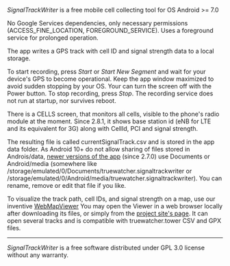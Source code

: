 _SignalTrackWriter_ is a free mobile cell collecting tool for OS Android >= 7.0

No Google Services dependencies, only necessary permissions (ACCESS_FINE_LOCATION, FOREGROUND_SERVICE).
Uses a foreground service for prolonged operation.

The app writes a GPS track with cell ID and signal strength data to a local storage.

To start recording, press _Start_ or _Start New Segment_ and wait for your device's GPS to become operational.
Keep the app window maximized to avoid sudden stopping by your OS. 
Your can turn the screen off with the Power button.
To stop recording, press _Stop_. The recording service does not run at startup, nor survives reboot.

There is a CELLS screen, that monitors all cells, visible to the phone's radio module at the moment. Since 2.8.1, it shows base station id (eNB for LTE and its equivalent for 3G) along with CellId, PCI and signal strength.

The resulting file is called currentSignalTrack.csv and is stored in the app data folder. As Android 10+ do not allow sharing of files stored in Androis/data, [newer versions of the app](http://tower.posmotrel.net/index.html#stw) (since 2.7.0) use Documents or Android/media
(somewhere like /storage/emulated/0/Documents/truewatcher.signaltrackwriter or /storage/emulated/0/Android/media/truewatcher.signaltrackwriter).
You can rename, remove or edit that file if you like.

To visualize the track path, cell IDs, and signal strength on a map, use our inventive [WebMapViewer](https://github.com/TrueWatcher/tower/tree/webmapviewer_exp)
You may open the Viewer in a web browser locally after downloading its files,
or simply from the [project site's page](http://tower.posmotrel.net/vs/).
It can open several tracks and is compatible with truewatcher.tower CSV and GPX files.

--------------------------------------
_SignalTrackWriter_ is a free software distributed under GPL 3.0 license without any warranty.

